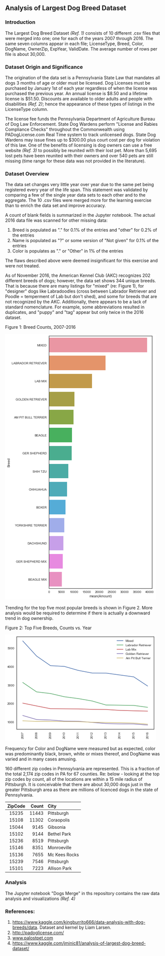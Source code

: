## **Analysis of Largest Dog Breed Dataset** 

### Introduction

The Largest Dog Breed Dataset *(Ref. 1)* consists of 10 different .csv files that were merged into one; one for each of the years 2007 through 2016.  The same seven columns appear in each file; LicenseType, Breed, Color, DogName, OwnerZip, ExpYear, ValidDate.  The average number of rows per file is about 30,000.    

### Dataset Origin and Significance

The origination of the data set is a Pennsylvania State Law that mandates all dogs 3 months of age or older must be licensed. Dog 
Licenses must be purchased by January 1st of each year regardless of when the license was purchased the previous year.  An annual 
license is $8.50 and a lifetime license is $51.50. Discounts are available to older adults and people with disabilities *(Ref. 2)*; 
hence the appearance of these types of listings in the LicenseType column. 

The license fee funds the Pennsylvania Department of Agriculture Bureau of Dog Law Enforcement.  State Dog Wardens perform "License and 
Rabies Compliance Checks" throughout the Commonwealth using PADogLicense.com Real Time system to track unlicensed dogs. State Dog 
Wardens may issue fines up to $300.00 plus court cost per dog for violation of this law.  One of the benefits of licensing is dog owners
can use a free website *(Ref. 3)* to possibly be reunited with their lost pet. More than 5,695 lost pets have been reunited with their 
owners and over 540 pets are still missing (time range for these data was not provided in the literature).   

### Dataset Overview

The data set changes very little year over year due to the same pet being registered every year of the life span.  This statement 
was validated by comparing a few of the single year data sets to each other and to the aggregate.  The 10 .csv files were merged more for the learning exercise than to enrich the data set and improve accuracy.

A count of blank fields is summarized in the Jupyter notebook.  The actual 2016 data file was scanned for other missing data:  
1. Breed is populated as "." for 0.1% of the entries and "other" for 0.2% of the entries
2. Name is populated as "?" or some version of "Not given" for 0.1% of the entries
3. Color is populates as "." or "Other" in 1% of the entries

The flaws described above were deemed insignificant for this exercise and were not treated.

As of November 2016, the American Kennel Club (AKC) recognizes 202 different breeds of dogs; however, the data set shows 344 unique
breeds.  That is because there are many listings for "mixed" (re: Figure 1), for "designer" dogs like Labradoodles (cross between Labrador Retriever 
and Poodle = temperment of Lab but don't shed), and some for breeds that are not recognized by the AKC.  Additionally, there 
appears to be a lack of standard nomenclature.  For example, some abbreviations resulted in duplicates, and "puppy" and "tag" appear 
but only twice in the 2016 dataset.  

Figure 1:  Breed Counts, 2007-2016

![alt text](https://github.com/Jminic81/Dogs8/blob/master/dogbar.png)

Trending for the top five most popular breeds is shown in Figure 2.  More analysis would be required to determine if there is actually a downward trend in dog ownership.

Figure 2:  Top Five Breeds, Counts vs. Year

![alt text](https://github.com/Jminic81/Dogs8/blob/master/dogline.png)

Frequency for Color and DogName were measured but as expected, color was predominantly black, brown, white or mixes thereof, and DogName was varied and in many cases amusing. 

160 different zip codes in Pennsylvania are represented.  This is a fraction of the total 2,174 zip codes in PA for 67 counties.  Re:  below - looking at the top zip codes by count, all of the locations are within a 15 mile radius of Pittsburgh.  It is conceivable that there are about 30,000 dogs just in the greater Pittsburgh area as there are millions of licenced dogs in the state of Pennsylvania.

|__ZipCode__|__Count__|__City__         | 
|:---------:|--------:|:----------------|
| 15235     | 11443   |  Pittsburgh     |
| 15108     | 11302   |  Coraopolis     |
| 15044     |  9145   |  Gibsonia       |
| 15102     |  9144   |  Bethel Park    |
| 15236     |  8519   |  Pittsburgh     |
| 15146     |  8351   |  Monroeville    |
| 15136     |  7655   |  Mc Kees Rocks  |
| 15239     |  7546   |  Pittsburgh     |
| 15101     |  7223   |  Allison Park   |

### Analysis

The Jupyter notebook "Dogs Merge" in ths repository contains the raw data analysis and visualizations *(Ref. 4)*
 
### References:
1.  https://www.kaggle.com/kingburrito666/data-analysis-with-dog-breeds/data.  Dataset and kernel by Liam Larsen.
2.  http://padoglicense.com/
3.  www.palostpet.com
4.  https://www.kaggle.com/jminic81/analysis-of-largest-dog-breed-dataset/
